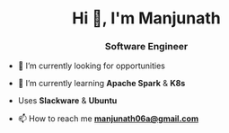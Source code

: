 <h1 align="center">Hi 👋, I'm Manjunath</h1>
<h3 align="center">Software Engineer</h3>

- 🔭 I’m currently looking for opportunities

- 🌱 I’m currently learning **Apache Spark** & **K8s**

- Uses **Slackware** & **Ubuntu**

- 📫 How to reach me **manjunath06a@gmail.com**



